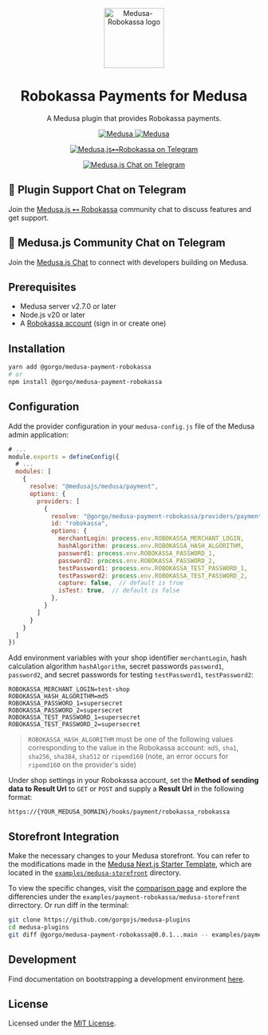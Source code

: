 <p align="center">
  <a href="https://www.medusajs.com">
    <picture>
      <source media="(prefers-color-scheme: dark)" srcset="https://github.com/user-attachments/assets/119f3faf-da2e-476e-bf08-6e557de689b6">
      <source media="(prefers-color-scheme: light)" srcset="https://github.com/user-attachments/assets/119f3faf-da2e-476e-bf08-6e557de689b6">
      <img alt="Medusa-Robokassa logo" src="https://github.com/user-attachments/assets/119f3faf-da2e-476e-bf08-6e557de689b6" height="120">
    </picture>
  </a>
  
</p>

<h1 align="center">
Robokassa Payments for Medusa
</h1>

<p align="center">
A Medusa plugin that provides Robokassa payments.
</p>

<p align="center">
  <a href="https://medusajs.com">
    <img src="https://img.shields.io/badge/Medusa-^2.7.0-blue?logo=medusa" alt="Medusa" />
  </a>
  <a href="https://medusajs.com">
    <img src="https://img.shields.io/badge/Tested_with_Medusa-v2.9.0-green?logo=checkmarx" alt="Medusa" />
  </a>
</p>

<p align="center">
  <a href="https://t.me/medusajs_robokassa">
    <img src="https://img.shields.io/badge/Telegram-Medusa.js⊷Robokassa_Support_Chat-0088cc?logo=telegram&style=social" alt="Medusa.js⊷Robokassa on Telegram" />
  </a>
</p>

<p align="center">
  <a href="https://t.me/medusajs_chat">
    <img src="https://img.shields.io/badge/Telegram-Medusa.js_Dev_Community_Chat-0088cc?logo=telegram&style=social" alt="Medusa.js Chat on Telegram" />
  </a>
</p>

## 💬 Plugin Support Chat on Telegram

Join the [Medusa.js ⊷ Robokassa](https://t.me/medusajs_robokassa) community chat to discuss features and get support.

## 👥 Medusa.js Community Chat on Telegram

Join the [Medusa.js Chat](https://t.me/medusajs_chat) to connect with developers building on Medusa.

## Prerequisites

- Medusa server v2.7.0 or later
- Node.js v20 or later
- A [Robokassa account](https://login.robokassa.ru/reg?promoCode=gorgo) (sign in or create one)

## Installation

```bash
yarn add @gorgo/medusa-payment-robokassa
# or
npm install @gorgo/medusa-payment-robokassa
```

## Configuration

Add the provider configuration in your `medusa-config.js` file of the Medusa admin application:

```js
# ...
module.exports = defineConfig({
  # ...
  modules: [
    {
      resolve: "@medusajs/medusa/payment",
      options: {
        providers: [
          {
            resolve: "@gorgo/medusa-payment-robokassa/providers/payment-robokassa",
            id: "robokassa",
            options: {
              merchantLogin: process.env.ROBOKASSA_MERCHANT_LOGIN,
              hashAlgorithm: process.env.ROBOKASSA_HASH_ALGORITHM,
              password1: process.env.ROBOKASSA_PASSWORD_1,
              password2: process.env.ROBOKASSA_PASSWORD_2,
              testPassword1: process.env.ROBOKASSA_TEST_PASSWORD_1,
              testPassword2: process.env.ROBOKASSA_TEST_PASSWORD_2,
              capture: false,  // default is true
              isTest: true,  // default is false
            },
          }   
        ]
      }
    }
  ]
})
```

Add environment variables with your shop identifier `merchantLogin`, hash calculation algorithm `hashAlgorithm`, secret passwords `password1`, `password2`, and secret passwords for testing `testPassword1`, `testPassword2`:

```
ROBOKASSA_MERCHANT_LOGIN=test-shop
ROBOKASSA_HASH_ALGORITHM=md5
ROBOKASSA_PASSWORD_1=supersecret
ROBOKASSA_PASSWORD_2=supersecret
ROBOKASSA_TEST_PASSWORD_1=supersecret
ROBOKASSA_TEST_PASSWORD_2=supersecret
```

> `ROBOKASSA_HASH_ALGORITHM` must be one of the following values corresponding to the value in the Robokassa account: `md5`, `sha1`, `sha256`, `sha384`, `sha512` or `ripemd160` (note, an error occurs for `ripemd160` on the provider's side)

Under shop settings in your Robokassa account, set the **Method of sending data to Result Url** to `GET` or `POST` and supply a **Result Url** in the following format:

```
https://{YOUR_MEDUSA_DOMAIN}/hooks/payment/robokassa_robokassa
```

## Storefront Integration

Make the necessary changes to your Medusa storefront.
You can refer to the modifications made in the [Medusa Next.js Starter Template](https://github.com/medusajs/nextjs-starter-medusa), which are located in the [`examples/medusa-storefront`](https://github.com/gorgojs/medusa-gorgo/tree/main/examples/payment-robokassa/medusa-storefront) directory.

To view the specific changes, visit the [comparison page](https://github.com/gorgojs/medusa-plugins/compare/%40gorgo/medusa-payment-robokassa%400.0.1...main) and explore the differencies under the `examples/payment-robokassa/medusa-storefront` dirrectory. Or run diff in the terminal:

```bash
git clone https://github.com/gorgojs/medusa-plugins
cd medusa-plugins
git diff @gorgo/medusa-payment-robokassa@0.0.1...main -- examples/payment-robokassa/medusa-storefront
```

## Development

Find documentation on bootstrapping a development environment [here](https://github.com/gorgojs/medusa-plugins/tree/main/examples/payment-robokassa).

## License

Licensed under the [MIT License](LICENSE).
